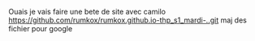 Ouais je vais faire une bete de site avec camilo
https://github.com/rumkox/rumkox.github.io-thp_s1_mardi-..git
maj des fichier pour google
